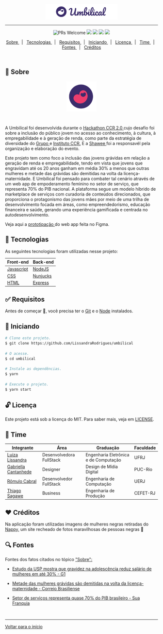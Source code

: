  <div align="center" id="top">
  <p align="center">
  	<img src="umbilical-logo.png" />
  </p>
</div>

<hr/>

<p align="center">
   <img src="https://img.shields.io/badge/progress-100%25-brightgreen.svg" alt="PRs Welcome">
   <img src = "https://img.shields.io/github/issues/LissandraRodrigues/umbilical" />
   <img src = "https://img.shields.io/github/forks/LissandraRodrigues/umbilical" />
   <img src = "https://img.shields.io/github/stars/LissandraRodrigues/umbilical" />
   <img src = "https://camo.githubusercontent.com/ceb264b271ea36fdd2755c5ce616adcd4e5ea503de3a8b5aa0770a71c89cfabd/68747470733a2f2f696d672e736869656c64732e696f2f6769746875622f6c6963656e73652f6c756b656d6f72616c65732f726f636b657473686f65732d72656163742d6e61746976652e737667" />
	
</p>	

<p align="center">
  <a href="#dart-sobre"> Sobre </a> &#xa0; | &#xa0; 
  <a href="#rocket-tecnologias"> Tecnologias </a> &#xa0; | &#xa0;
  <a href="#white_check_mark-requisitos"> Requisitos </a> &#xa0; | &#xa0;
  <a href="#checkered_flag-iniciando"> Iniciando </a> &#xa0; | &#xa0;
  <a href="#unlock-licença"> Licença </a> &#xa0; | &#xa0;
  <a href="#busts_in_silhouette-time"> Time </a> &#xa0; | &#xa0;
  <a href="#mag-fontes"> Fontes </a> &#xa0; | &#xa0;
  <a href="#heart-créditos"> Créditos </a> 

</p>

<br>

## :dart: Sobre ##

<p align="center">
	<img align ="center" width="100px" heigth="100px" src="logo.png"/>
</p>

<br>

A Umbilical foi desenvolvida durante o <a href="http://www.grupoccr.com.br/hackathonccr/"> Hackathon CCR 2.0 </a> cujo desafio foi sobre a inclusão do público jovem no acesso ao conhecimento, à cultura, à empregabilidade e à geração de renda, como parte da estratégia de diversidade do <a href="http://www.grupoccr.com.br/"> Grupo </a> e <a href="http://www.institutoccr.com.br/"> Instituto CCR.</a> E a <a href="http://shawee.io/"> Shawee </a> foi a responsavél pela organização e elaboração do evento.

Este projeto tem como foco a inclusão das jovens grávidas em relação a geração de renda e empregabilidade, tendo em vista que jovens que engravidam até os 20 anos ganham em média 30% a menos que outras mulheres e metade das grávidas são demitidas na volta da licença-maternidade. E Umbilical foi pensado para combater tal cenário através de um web app de empoderamento feminino no setor de serviço, que representa 70% do PIB nacional. A plataforma segue um modelo híbrido de marketplace de serviços com curadoria de conteúdos direcionados, que proporciona o protagonismo das jovens mães por meio de uma trilha de desenvolvimento focada em áreas, como empreendedorismo, educação financeira e saúde, gerando uma experiência gamificada e centrada no autodesenvolvimento.

Veja aqui a <a href="https://www.figma.com/file/47NbEKWaKwGGNdF1fmnkPo/Umbilical?node-id=0%3A1"> prototipação </a> do web app feita no Figma.

## :rocket: Tecnologias ##

As seguintes tecnologias foram utilizadas nesse projeto:

Front-end | Back-end | 
--- | --- 
[Javascript](https://developer.mozilla.org/pt-BR/docs/Web/JavaScript) | [NodeJS](https://nodejs.org/pt-br/) |
[CSS](https://developer.mozilla.org/pt-BR/docs/Web/CSS) | [Nunjucks](https://mozilla.github.io/nunjucks/)
[HTML](https://developer.mozilla.org/pt-BR/docs/Web/HTML) | [Express](https://expressjs.com/pt-br/)

## :white_check_mark: Requisitos ##

Antes de começar :checkered_flag:, você precisa ter o [Git](https://git-scm.com) e o [Node](https://nodejs.org/en/) instalados.

## :checkered_flag: Iniciando ##

```bash
# Clone este projeto.
$ git clone https://github.com/LissandraRodrigues/umbilical

# O acesse.
$ cd umbilical

# Instale as dependências.
$ yarn 

# Execute o projeto.
$ yarn start
```

## :unlock: Licença ##

Este projeto está sob a licença do MIT. Para saber mais, veja em [LICENSE](LICENSE).

## :busts_in_silhouette: Time ##

Integrante | Área | Graduação | Faculdade |
--- | --- | --- | --- 
<a href = "https://www.linkedin.com/in/luiza-lissandra/"> Luiza Lissandra </a> | Desenvolvedora FullStack | Engenharia Eletrônica e de Computação | UFRJ | 
<a href = "https://www.linkedin.com/in/gabriella-cantanhede-841b94115/"> Gabriella Cantanhede </a> | Designer |  Design de Mídia Digital | PUC-Rio | 
<a href = "https://www.linkedin.com/in/romulo-rizo-cabral/"> Rômulo Cabral </a> | Desenvolvedor FullStack |  Engenharia de Computação | UERJ | 
<a href = "https://www.linkedin.com/in/thiago-sagawe-361b93131//"> Thiago Sagawe </a> | Business |  Engenharia de Produção | CEFET-RJ | 

## :heart: Créditos ##

Na aplicação foram utilizadas imagens de mulheres negras retiradas do <a href="https://nappy.co/"> Nappy,</a> um site recheado de fotos maravilhosas de pessoas negras :muscle:

## :mag: Fontes ##

Fontes dos fatos citados no tópico <a href="#dart-sobre"> "Sobre": </a>

- <a href="https://g1.globo.com/sp/piracicaba-regiao/noticia/2020/01/28/estudo-da-usp-mostra-que-gravidez-na-adolescencia-reduz-salario-de-mulheres-em-ate-30percent.ghtml"> Estudo da USP mostra que gravidez na adolescência reduz salário de mulheres em até 30% - G1 </a>

- <a href="https://www.correiobraziliense.com.br/app/noticia/economia/2019/05/12/internas_economia,754492/metade-das-mulheres-gravidas-sao-demitidas-na-volta-da-licenca-materni.shtml"> Metade das mulheres grávidas são demitidas na volta da licença-maternidade - Correio Brasiliense </a>

- <a href="https://www.suafranquia.com/noticias/negocios-e-servicos/2013/01/setor-de-servicos-representa-quase-70-do-pib-brasileiro/#:~:text=Com%20diversos%20tipos%20de%20neg%C3%B3cios,Instituto%20Brasileiro%20de%20Geografia%20e"> Setor de serviços representa quase 70% do PIB brasileiro - Sua Franquia </a>

&#xa0;

<hr/>

<a href="#top"> Voltar para o início </a>
